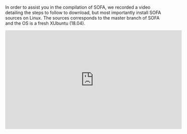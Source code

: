 In order to assist you in the compilation of SOFA, we recorded a video detailing the steps to follow to download, but most importantly install SOFA sources on Linux. The sources corresponds to the master branch of SOFA and the OS is a fresh XUbuntu (18.04).

<iframe width="560" height="315" src="https://www.youtube.com/embed/5pbT49t9M_k" frameborder="0" allowfullscreen></iframe>